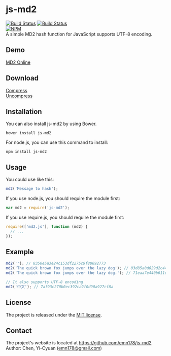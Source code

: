 # js-md2
[![Build Status](https://api.travis-ci.org/emn178/js-md2.png)](https://travis-ci.org/emn178/js-md2)
[![Build Status](https://coveralls.io/repos/emn178/js-md2/badge.png?branch=master)](https://coveralls.io/r/emn178/js-md2?branch=master)  
[![NPM](https://nodei.co/npm/js-md2.png?stars&downloads)](https://nodei.co/npm/js-md2/)  
A simple MD2 hash function for JavaScript supports UTF-8 encoding.

## Demo
[MD2 Online](http://emn178.github.io/online-tools/md2.html)  

## Download
[Compress](https://raw.github.com/emn178/js-md2/master/build/md2.min.js)  
[Uncompress](https://raw.github.com/emn178/js-md2/master/src/md2.js)

## Installation
You can also install js-md2 by using Bower.

    bower install js-md2

For node.js, you can use this command to install:

    npm install js-md2

## Usage
You could use like this:
```JavaScript
md2('Message to hash');
```
If you use node.js, you should require the module first:
```JavaScript
var md2 = require('js-md2');
```
If you use require.js, you should require the module first:
```JavaScript
require(['md2.js'], function (md2) {
  // ...
});
```

## Example
```JavaScript
md2(''); // 8350e5a3e24c153df2275c9f80692773
md2('The quick brown fox jumps over the lazy dog'); // 03d85a0d629d2c442e987525319fc471
md2('The quick brown fox jumps over the lazy dog.'); // 71eaa7e440b611e41a6f0d97384b342a

// It also supports UTF-8 encoding
md2('中文'); // 7af93c270b0ec392ca2f0d90a927cf8a
```

## License
The project is released under the [MIT license](http://www.opensource.org/licenses/MIT).

## Contact
The project's website is located at https://github.com/emn178/js-md2  
Author: Chen, Yi-Cyuan (emn178@gmail.com)

